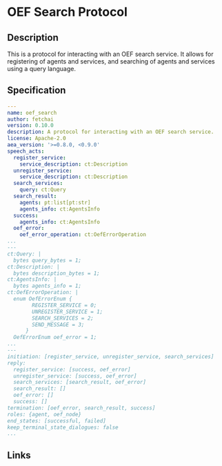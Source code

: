 # OEF Search Protocol

## Description

This is a protocol for interacting with an OEF search service.
It allows for registering of agents and services, and searching of agents and services using a query language.

## Specification

```yaml
---
name: oef_search
author: fetchai
version: 0.10.0
description: A protocol for interacting with an OEF search service.
license: Apache-2.0
aea_version: '>=0.8.0, <0.9.0'
speech_acts:
  register_service:
    service_description: ct:Description
  unregister_service:
    service_description: ct:Description
  search_services:
    query: ct:Query
  search_result:
    agents: pt:list[pt:str]
    agents_info: ct:AgentsInfo
  success:
    agents_info: ct:AgentsInfo
  oef_error:
    oef_error_operation: ct:OefErrorOperation
...
---
ct:Query: |
  bytes query_bytes = 1;
ct:Description: |
  bytes description_bytes = 1;
ct:AgentsInfo: |
  bytes agents_info = 1;
ct:OefErrorOperation: |
  enum OefErrorEnum {
        REGISTER_SERVICE = 0;
        UNREGISTER_SERVICE = 1;
        SEARCH_SERVICES = 2;
        SEND_MESSAGE = 3;
      }
  OefErrorEnum oef_error = 1;
...
---
initiation: [register_service, unregister_service, search_services]
reply:
  register_service: [success, oef_error]
  unregister_service: [success, oef_error]
  search_services: [search_result, oef_error]
  search_result: []
  oef_error: []
  success: []
termination: [oef_error, search_result, success]
roles: {agent, oef_node}
end_states: [successful, failed]
keep_terminal_state_dialogues: false
...
```

## Links
